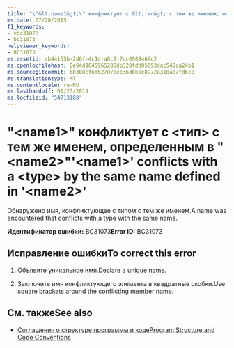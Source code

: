 ```yaml
---
title: "\"&lt;name1&gt;\" конфликтует с &lt;тип&gt; с тем же именем, определенным в \"&lt;name2&gt;\""
ms.date: 07/20/2015
f1_keywords:
- vbc31073
- bc31073
helpviewer_keywords:
- BC31073
ms.assetid: cb44155b-2d6f-4c1d-a8c9-7cc098846fd2
ms.openlocfilehash: 0e84d9045965280db328fdd05693dac540ca24b1
ms.sourcegitcommit: 6b308cf6d627d78ee36dbbae8972a310ac7fd6c8
ms.translationtype: MT
ms.contentlocale: ru-RU
ms.lasthandoff: 01/23/2019
ms.locfileid: "54713188"
---
```

# <a name="ltname1gt-conflicts-with-a-lttypegt-by-the-same-name-defined-in-ltname2gt"></a><span data-ttu-id="cf79b-102">"&lt;name1&gt;" конфликтует с &lt;тип&gt; с тем же именем, определенным в "&lt;name2&gt;"</span><span class="sxs-lookup"><span data-stu-id="cf79b-102">'&lt;name1&gt;' conflicts with a &lt;type&gt; by the same name defined in '&lt;name2&gt;'</span></span>
<span data-ttu-id="cf79b-103">Обнаружено имя, конфликтующее с типом с тем же именем.</span><span class="sxs-lookup"><span data-stu-id="cf79b-103">A name was encountered that conflicts with a type with the same name.</span></span>  
  
 <span data-ttu-id="cf79b-104">**Идентификатор ошибки:** BC31073</span><span class="sxs-lookup"><span data-stu-id="cf79b-104">**Error ID:** BC31073</span></span>  
  
## <a name="to-correct-this-error"></a><span data-ttu-id="cf79b-105">Исправление ошибки</span><span class="sxs-lookup"><span data-stu-id="cf79b-105">To correct this error</span></span>  
  
1.  <span data-ttu-id="cf79b-106">Объявите уникальное имя.</span><span class="sxs-lookup"><span data-stu-id="cf79b-106">Declare a unique name.</span></span>  
  
2.  <span data-ttu-id="cf79b-107">Заключите имя конфликтующего элемента в квадратные скобки.</span><span class="sxs-lookup"><span data-stu-id="cf79b-107">Use square brackets around the conflicting member name.</span></span>  
  
## <a name="see-also"></a><span data-ttu-id="cf79b-108">См. также</span><span class="sxs-lookup"><span data-stu-id="cf79b-108">See also</span></span>
- [<span data-ttu-id="cf79b-109">Соглашения о структуре программы и коде</span><span class="sxs-lookup"><span data-stu-id="cf79b-109">Program Structure and Code Conventions</span></span>](../../visual-basic/programming-guide/program-structure/program-structure-and-code-conventions.md)
